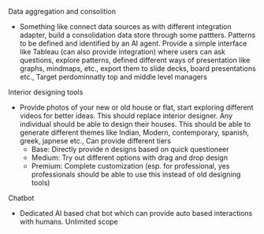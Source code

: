 
Data aggregation and consolition
- Something like connect data sources as with different integration adapter, build a consolidation data store through some pattters. Patterns to be defined and identified by an AI agent. Provide a simple interface like Tableau (can also provide integration) where users can ask questions, explore patterns, defined different ways of presentation like graphs, mindmaps, etc., export them to slide decks, board presentations etc., Target perdominnatly top and middle level managers

Interior designing tools
- Provide photos of your new or old house or flat, start exploring different videos for better ideas. This should replace interior designer. Any individual should be able to design their houses. This should be able to generate different themes like Indian, Modern, contemporary, spanish, greek, japnese etc.,
Can provide different tiers
  - Base: Directly provide n designs based on quick questioneer
  - Medium: Try out different options with drag and drop design
  - Premium: Complete customization (esp. for professional, yes professionals should be able to use this instead of old designing tools)

Chatbot
- Dedicated AI based chat bot which can provide auto based interactions with humans. Unlimited scope

